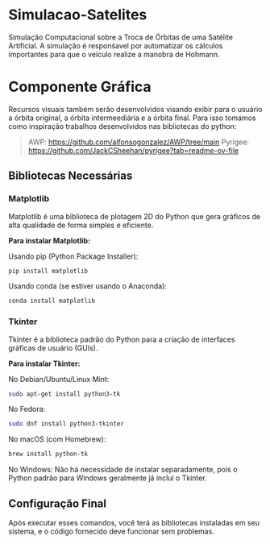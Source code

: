# Simulacao-Satelites
Simulação Computacional sobre a Troca de Órbitas de uma Satélite Artificial. A simulação é responśavel por automatizar os cálculos importantes para que o veículo realize a manobra de Hohmann.

# Componente Gráfica
Recursos visuais também serão desenvolvidos visando exibir para o usuário a órbita original, a órbita intermeediária e a órbita final. Para isso tomamos como inspiração trabalhos desenvolvidos nas bibliotecas do python:

>AWP: https://github.com/alfonsogonzalez/AWP/tree/main
>Pyrigee: https://github.com/JackCSheehan/pyrigee?tab=readme-ov-file



## Bibliotecas Necessárias

### Matplotlib
Matplotlib é uma biblioteca de plotagem 2D do Python que gera gráficos de alta qualidade de forma simples e eficiente.

**Para instalar Matplotlib:**

Usando pip (Python Package Installer):
```bash
pip install matplotlib
```

Usando conda (se estiver usando o Anaconda):
```bash
conda install matplotlib
```

### Tkinter
Tkinter é a biblioteca padrão do Python para a criação de interfaces gráficas de usuário (GUIs).

**Para instalar Tkinter:**

No Debian/Ubuntu/Linux Mint:
```bash
sudo apt-get install python3-tk
```

No Fedora:
```bash
sudo dnf install python3-tkinter
```

No macOS (com Homebrew):
```bash
brew install python-tk
```

No Windows:
Não há necessidade de instalar separadamente, pois o Python padrão para Windows geralmente já inclui o Tkinter.

## Configuração Final

Após executar esses comandos, você terá as bibliotecas instaladas em seu sistema, e o código fornecido deve funcionar sem problemas.
